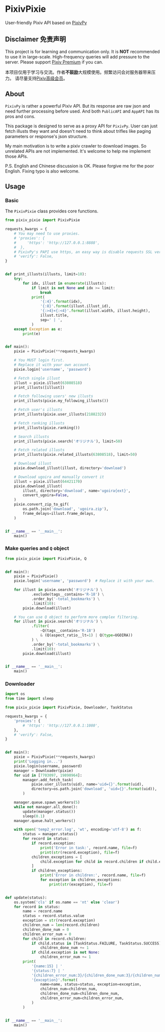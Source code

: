 # PixivPixie

User-friendly Pixiv API based on
[PixivPy](https://github.com/upbit/pixivpy)

## Disclaimer 免责声明

This project is for learning and communication only. It is **NOT** recommended to
use it in large-scale. High-frequency queries will add pressure to the server. Please
support [Pixiv Premium](https://www.pixiv.net/premium.php) if you can.

本项目仅用于学习与交流。作者**不鼓励**大规模使用。频繁访问会对服务器带来压力。
请尽量支持[Pixiv高级会员](https://www.pixiv.net/premium.php)。

## About

`PixivPy` is rather a powerful Pixiv API. But its response are raw json and need
further processing before used. And both `PublicAPI` and `AppAPI` has its pros and
cons.

This package is designed to serve as a proxy API for `PixivPy`. User can just
fetch illusts they want and doesn't need to think about trifles like paging
parameters or response's json structure.

My main motivation is to write a pixiv crawler to download images. So unrelated APIs are not implemented.
It's welcome to help me implement those APIs.

P.S. English and Chinese discussion is OK. Please forgive me for the poor
English. Fixing typo is also welcome.

## Usage

### Basic

The `PixivPixie` class provides core functions.

```python
from pixiv_pixie import PixivPixie

requests_kwargs = {
    # You may need to use proxies.
    # 'proxies': {
    #     'https': 'http://127.0.0.1:8888',
    #  },
    # PixivPy's PAPI use https, an easy way is disable requests SSL verify.
    # 'verify': False,
}


def print_illusts(illusts, limit=10):
    try:
        for idx, illust in enumerate(illusts):
            if limit is not None and idx >= limit:
                break
            print(
                '{:4}'.format(idx),
                '{:8}'.format(illust.illust_id),
                '{:>4}×{:<4}'.format(illust.width, illust.height),
                illust.title,
                sep=' | ',
            )
    except Exception as e:
        print(e)


def main():
    pixie = PixivPixie(**requests_kwargs)

    # You MUST login first.
    # Replace it with your own account.
    pixie.login('username', 'password')

    # Fetch single illust
    illust = pixie.illust(63808518)
    print_illusts([illust])

    # Fetch following users' new illusts
    print_illusts(pixie.my_following_illusts())

    # Fetch user's illusts
    print_illusts(pixie.user_illusts(2188232))

    # Fetch ranking illusts
    print_illusts(pixie.ranking())

    # Search illusts
    print_illusts(pixie.search('オリジナル'), limit=50)

    # Fetch related illusts
    print_illusts(pixie.related_illusts(63808518), limit=50)

    # Download illust
    pixie.download_illust(illust, directory='download')

    # Download ugoira and manually convert it
    illust = pixie.illust(64421170)
    pixie.download_illust(
        illust, directory='download', name='ugoira{ext}',
        convert_ugoira=False,
    )
    pixie.convert_zip_to_gif(
        os.path.join('download', 'ugoira.zip'),
        frame_delays=illust.frame_delays,
    )


if __name__ == '__main__':
    main()
```

### Make queries and `Q` object

```python
from pixiv_pixie import PixivPixie, Q


def main():
    pixie = PixivPixie()
    pixie.login('username', 'password')  # Replace it with your own.

    for illust in pixie.search('オリジナル') \
            .exclude(tags__contains='R-18') \
            .order_by('-total_bookmarks') \
            .limit(10):
        pixie.download(illust)

    # You can use Q object to perform more complex filtering.
    for illust in pixie.search('オリジナル') \
            .filter(
                ~Q(tags__contains='R-18')
                & (Q(aspect_ratio__lt=1) | Q(type=UGOIRA))
            ) \
            .order_by('-total_bookmarks') \
            .limit(10):
        pixie.download(illust)


if __name__ == '__main__':
    main()
```

### Downloader

```python
import os
from time import sleep

from pixiv_pixie import PixivPixie, Downloader, TaskStatus

requests_kwargs = {
    'proxies': {
        # 'https': 'http://127.0.0.1:1080',
    },
    # 'verify': False,
}


def main():
    pixie = PixivPixie(**requests_kwargs)
    print('Logging in...')
    pixie.login(username, password)
    manager = Downloader(pixie)
    for uid in [7703097, 19898964]:
        manager.add_fetch_task(
            pixie.user_illusts(uid), name='uid={}'.format(uid),
            directory=os.path.join('download', 'uid={}'.format(uid)),
        )

    manager.queue.spawn_workers(5)
    while not manager.all_done():
        update(manager.status())
        sleep(0.1)
    manager.queue.halt_workers()

    with open('temp2_error.log', 'wt', encoding='utf-8') as f:
        status = manager.status()
        for record in status:
            if record.exception:
                print('Error in task:', record.name, file=f)
                print(str(record.exception), file=f)
            children_exceptions = [
                child.exception for child in record.children if child.exception
            ]
            if children_exceptions:
                print('Error in children:', record.name, file=f)
                for exception in children_exceptions:
                    print(str(exception), file=f)


def update(status):
    os.system('cls' if os.name == 'nt' else 'clear')
    for record in status:
        name = record.name
        status = record.status.value
        exception = str(record.exception)
        children_num = len(record.children)
        children_done_num = 0
        children_error_num = 0
        for child in record.children:
            if child.status in [TaskStatus.FAILURE, TaskStatus.SUCCESS]:
                children_done_num += 1
            if child.exception is not None:
                children_error_num += 1
        print(
            '{name:15} | '
            '{status:7} | '
            '{children_error_num:3}/{children_done_num:3}/{children_num:3} | '
            '{exception}'.format(
                name=name, status=status, exception=exception,
                children_num=children_num,
                children_done_num=children_done_num,
                children_error_num=children_error_num,
            )
        )


if __name__ == '__main__':
    main()
```
